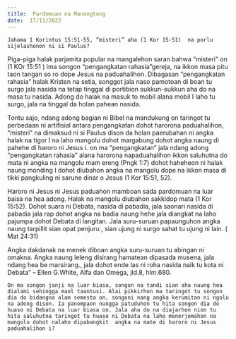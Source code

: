 ```yaml
---
title:  Pardomuan na Manongtong
date:  17/11/2022
---
```


`Jahama 1 Korintus 15:51-55, “misteri” aha (1 Kor 15-51)  na porlu sijelashonon ni si Paulus?`

Piga-piga halak  parjamita popular na mangalehon saran bahwa “misteri” on (1 KOr 15:51 )  ima songon “pengangkatan rahasia”gereja, na ikkon masa pitu taon tangan so ro dope Jesus na paduahalihon. Dibagasan “pengangkatan rahasia” halak Kristen na setia, songgot jala naso pamotoan di boan tu surgo jala nasida na tetap tinggal di portibion sukkun-sukkun  aha do na masa tu nasida. Adong do halak na masuk to mobil alana mobil I laho tu surgo, jala na tinggal da holan pahean nasida.

Tontu sajo, ndang adong bagian ni Bibel na mandukung on taringot tu perbedaan ni artifisial antara pengangkatan dohot harorona paduahalihon, “misteri” na dimaksud ni si Paulus dison da holan paerubahan ni angka halak na tigor I na laho mangolu dohot margabung dohot angka naung di pahehe di haroro ni Jesus i. on ma “pengangkatan” jala ndang  adong  “pengangkatan  rahasia” alana harorona napaduahalihon  ikkon saluhutna do mata ni angka na mangolu  mam ereng (Pngk 1:7) dohot haheheon ni halak naung monding I dohot diubahon angka na mangolu dope na ikkon  masa di tikki pangkuling ni sarune dinar o Jesus (1 Kor 15:51, 52).

Haroro ni Jesus ni Jesus paduahon mamboan sada pardomuan na luar baisa na hea adong. Halak na mangolu diubahon  sakkidop  mata (1 Kor 15:52). Dohot suara ni Debata, nasida di pabadia, jala saonari nasida di pabadia jala rap dohot angka na badia naung hehe jala diangkat na laho pajumpa dohot Debata di langitan. Jala suru-suruan papaunguhon  angka naung tarpillit sian opat penjuru , sian ujung ni surgo sahat tu ujung ni lain. ( Mat 24:31)

Angka dakdanak na menek diboan angka suru-suruan tu abingan ni omakna. Angka naung  leleng disirang hamatean dipasada musena, jala ndang hea be marsirang., jala dohot ende las ni roha nasida naik tu kota ni Debata” – Ellen G.White, Alfa dan Omega, jld.8, hlm.680.

`On ma songon janji na luar biasa, songon na tandi sian aha naung hea dialami sehingga maol taantusi. Alai pikkirhon ma taringot tu songon dia do bidangna alam semesta on, songoni nang angka kerumitan ni ngolu na adong dison. Ia panompaon nungga patuduhon tu hita songon dia do huaso ni Debata na luar biasa on. Jala aha do na diajarhon nion tu hita saluhutna taringot tu huaso ni Debata na laho menerjemahon na mangolu dohot nalaho dipabangkit  angka na mate di haroro ni Jesus  paduahalihon i?`